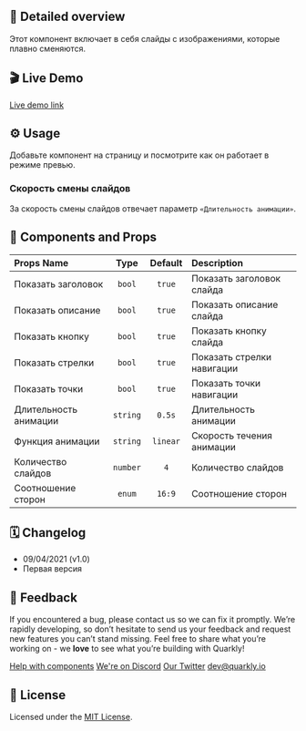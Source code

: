 ## 📖 Detailed overview

Этот компонент включает в себя слайды с изображениями, которые плавно сменяются.

## 🎬 Live Demo

[Live demo link](https://quarkly-ui-components.netlify.app/slider/)

## ⚙️ Usage

Добавьте компонент на страницу и посмотрите как он работает в режиме превью.

### Скорость смены слайдов

За скорость смены слайдов отвечает параметр `«Длительность анимации»`.

## 🧩 Components and Props

| Props Name            |   Type   | Default  | Description                |
| :-------------------- | :------: | :------: | :------------------------- |
| Показать заголовок    |  `bool`  |  `true`  | Показать заголовок слайда  |
| Показать описание     |  `bool`  |  `true`  | Показать описание слайда   |
| Показать кнопку       |  `bool`  |  `true`  | Показать кнопку слайда     |
| Показать стрелки      |  `bool`  |  `true`  | Показать стрелки навигации |
| Показать точки        |  `bool`  |  `true`  | Показать точки навигации   |
| Длительность анимации | `string` |  `0.5s`  | Длительность анимации      |
| Функция анимации      | `string` | `linear` | Скорость течения анимации  |
| Количество слайдов    | `number` |   `4`    | Количество слайдов         |
| Соотношение сторон    |  `enum`  |  `16:9`  | Соотношение сторон         |

## 🗓 Changelog

 - 09/04/2021 (v1.0)
 - Первая версия

## 📮 Feedback

If you encountered a bug, please contact us so we can fix it promptly. We’re rapidly developing, so don’t hesitate to send us your feedback and request new features you can’t stand missing. Feel free to share what you’re working on - we **love** to see what you’re building with Quarkly!

[Help with components](https://feedback.quarkly.io/communities/1-quarkly-forum/categories/7-components/topics)
[We're on Discord](https://discord.gg/f9KhSMGX)
[Our Twitter](https://twitter.com/quarklyapp)
[dev@quarkly.io](mailto:dev@quarkly.io)

## 📝 License

Licensed under the [MIT License](./LICENSE).
